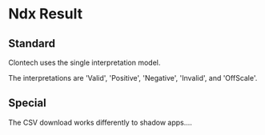 # Ndx Result

## Standard

Clontech uses the single interpretation model.

The interpretations are 'Valid', 'Positive', 'Negative', 'Invalid', and 'OffScale'.

## Special

The CSV download works differently to shadow apps....
